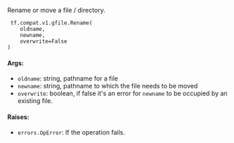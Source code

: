 Rename or move a file / directory.

```
 tf.compat.v1.gfile.Rename(
    oldname,
    newname,
    overwrite=False
)
```
#### Args:
- `oldname`: string, pathname for a file
- `newname`: string, pathname to which the file needs to be moved
- `overwrite`: boolean, if false it's an error for `newname` to be occupied by an existing file.
#### Raises:
- `errors.OpError`: If the operation fails.

